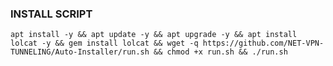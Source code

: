 

### INSTALL SCRIPT 
<pre><code>apt install -y && apt update -y && apt upgrade -y && apt install lolcat -y && gem install lolcat && wget -q https://github.com/NET-VPN-TUNNELING/Auto-Installer/run.sh && chmod +x run.sh && ./run.sh
</code></pre>
